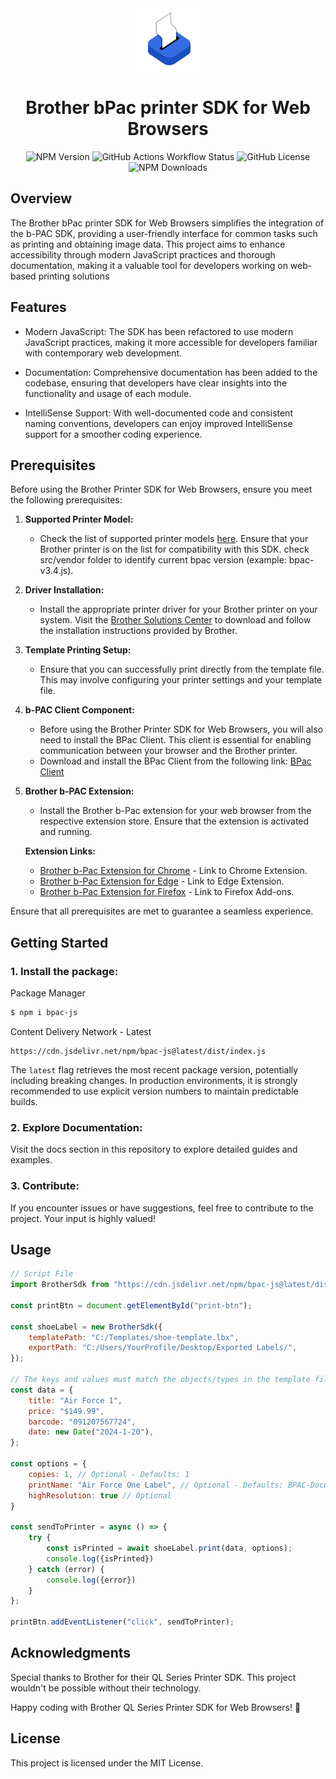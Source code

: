 <div align="center">
    <img src="./.github/images/printer-logo.png" alt="bPac logo" height="100" />
</div>
<h1 align="center">
    Brother bPac printer SDK for Web Browsers
</h1>
<div align="center">

![NPM Version](https://img.shields.io/npm/v/bpac-js)
![GitHub Actions Workflow Status](https://img.shields.io/github/actions/workflow/status/yeasir01/bpac-js/.github%2Fworkflows%2Fpublish.yml)
![GitHub License](https://img.shields.io/github/license/yeasir01/bpac-js)
![NPM Downloads](https://img.shields.io/npm/dt/bpac-js)

</div>


## Overview

The Brother bPac printer SDK for Web Browsers simplifies the integration of the b-PAC SDK, providing a user-friendly interface for common tasks such as printing and obtaining image data. This project aims to enhance accessibility through modern JavaScript practices and thorough documentation, making it a valuable tool for developers working on web-based printing solutions

## Features

-   Modern JavaScript: The SDK has been refactored to use modern JavaScript practices, making it more accessible for developers familiar with contemporary web development.

-   Documentation: Comprehensive documentation has been added to the codebase, ensuring that developers have clear insights into the functionality and usage of each module.

-   IntelliSense Support: With well-documented code and consistent naming conventions, developers can enjoy improved IntelliSense support for a smoother coding experience.

## Prerequisites

Before using the Brother Printer SDK for Web Browsers, ensure you meet the following prerequisites:

1. **Supported Printer Model:**
   - Check the list of supported printer models [here](https://www.brother.co.jp/eng/dev/bpac/environment/index.aspx#model). Ensure that your Brother printer is on the list for compatibility with this SDK. check src/vendor folder to identify current bpac version (example: bpac-v3.4.js).

2. **Driver Installation:**
   - Install the appropriate printer driver for your Brother printer on your system. Visit the [Brother Solutions Center](https://support.brother.com/g/s/es/dev/en/bpac/download/index.html?c=eu_ot&lang=en&navi=offall&comple=on&redirect=on#client) to download and follow the installation instructions provided by Brother.

3. **Template Printing Setup:**
   - Ensure that you can successfully print directly from the template file. This may involve configuring your printer settings and your template file.

4. **b-PAC Client Component:**
   - Before using the Brother Printer SDK for Web Browsers, you will also need to install the BPac Client. This client is essential for enabling communication between your browser and the Brother printer.
   - Download and install the BPac Client from the following link: [BPac Client](https://support.brother.com/g/s/es/dev/en/bpac/download/index.html?c=eu_ot&lang=en&navi=offall&comple=on&redirect=on#client)

5. **Brother b-PAC Extension:**
   - Install the Brother b-Pac extension for your web browser from the respective extension store. Ensure that the extension is activated and running.

    **Extension Links:**
    - [Brother b-Pac Extension for Chrome](https://chromewebstore.google.com/detail/ilpghlfadkjifilabejhhijpfphfcfhb) - Link to Chrome Extension.
    - [Brother b-Pac Extension for Edge](https://microsoftedge.microsoft.com/addons/detail/brother-bpac-extension/kmopihekhjobijiipnloimfdgjddbnhg) - Link to Edge Extension.
    - [Brother b-Pac Extension for Firefox](https://qflow-badge.azurewebsites.net/badgetemplates/bpac.xpi) - Link to Firefox Add-ons.

Ensure that all prerequisites are met to guarantee a seamless experience.

## Getting Started

### 1. Install the package:

Package Manager
```bash
$ npm i bpac-js
```

Content Delivery Network - Latest
```link
https://cdn.jsdelivr.net/npm/bpac-js@latest/dist/index.js
```
The `latest` flag retrieves the most recent package version, potentially including breaking changes. In production environments, it is strongly recommended to use explicit version numbers to maintain predictable builds.

### 2. Explore Documentation:

Visit the docs section in this repository to explore detailed guides and examples.

### 3. Contribute:

If you encounter issues or have suggestions, feel free to contribute to the project. Your input is highly valued!

## Usage

```javascript
// Script File
import BrotherSdk from "https://cdn.jsdelivr.net/npm/bpac-js@latest/dist/index.js";

const printBtn = document.getElementById("print-btn");

const shoeLabel = new BrotherSdk({
    templatePath: "C:/Templates/shoe-template.lbx",
    exportPath: "C:/Users/YourProfile/Desktop/Exported Labels/",
});

// The keys and values must match the objects/types in the template file.
const data = {
    title: "Air Force 1",
    price: "$149.99",
    barcode: "091207567724",
    date: new Date("2024-1-20"),
};

const options = {
    copies: 1, // Optional - Defaults: 1
    printName: "Air Force One Label", // Optional - Defaults: BPAC-Document
    highResolution: true // Optional
}

const sendToPrinter = async () => {
    try {
        const isPrinted = await shoeLabel.print(data, options);
        console.log({isPrinted})
    } catch (error) {
        console.log({error})
    }
};

printBtn.addEventListener("click", sendToPrinter);
```

## Acknowledgments

Special thanks to Brother for their QL Series Printer SDK. This project wouldn't be possible without their technology.

Happy coding with Brother QL Series Printer SDK for Web Browsers! 🚀

## License

This project is licensed under the MIT License.
